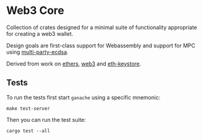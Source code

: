 # Web3 Core

Collection of crates designed for a minimal suite of functionality appropriate for creating a web3 wallet.

Design goals are first-class support for Webassembly and support for MPC using [multi-party-ecdsa][].

Derived from work on [ethers][], [web3][] and [eth-keystore][].

## Tests

To run the tests first start `ganache` using a specific mnemonic:

```
make test-server
```

Then you can run the test suite:

```
cargo test --all
```

[ethers]: https://github.com/gakonst/ethers-rs
[web3]: https://github.com/tomusdrw/rust-web3
[eth-keystore]: https://github.com/roynalnaruto/eth-keystore-rs
[multi-party-ecdsa]: https://github.com/ZenGo-X/multi-party-ecdsa
